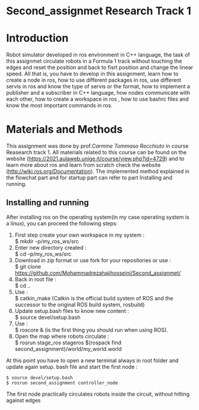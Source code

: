 # Second_assignmet Research Track 1


Introduction
================================

Robot simulator developed in ros environment in C++ language, the task of this assignmet circulate robots in a Formula 1 track without touching the edges and reset the position and back to fisrt position and change the linear speed. All that is, you have to develop in this assignment, learn how to create a node in ros, how to use different packages in ros, use different servis in ros and know the type of servis or the format, how to implement a publisher and a subscriber in C++ language, how nodes communicate with each other, how to create a workspace in ros , how to use bashrc files and know the most important commands in ros.

Materials and Methods
=========================

This assignment was done by prof._Carmine Tommaso Recchiuto_ in course Reasearch track 1. All materials related to this course can be found on the website (https://2021.aulaweb.unige.it/course/view.php?id=4729) and to learn more about ros and learn from scratch check the website (http://wiki.ros.org/Documentation). The implemented method explained in the flowchat part and for startup part can refer to part Installing and running.

Installing and running
----------------------
After installing ros on the operating system(in my case operating system is a linux), you can proceed the following steps:
1. First step create your own workspace in my system :   
 $ mkdir –p/my_ros_ws/src
2. Enter new directory created :    
 $ cd –p/my_ros_ws/src
3. Download in zip format or use fork for your repositories or use :  
 $ git clone https://github.com/Mohammadrezahajihosseini/Second_assignmet/
4. Back in root file :    
 $ cd ..
5. Use :     
 $ catkin_make (Catkin is the official build system of ROS and the successor to the original ROS build system, rosbuild)
6. Update setup.bash files to know new content :  
 $ source devel/setup.bash
7. Use :  
 $ roscore & (is the first thing you should run when using ROS).
8. Open the map where robots circulate :    
 $ rosrun stage_ros stageros $(rospack find second_assignment)/world/my_world.world

At this point you have to open a new terminal always in root folder and update again setup. bash file and start the first node :
```
$ source devel/setup.bash   
$ rosrun second_assignment controller_node  
```
The first node practically circulates robots inside the circuit, without hitting against edges

